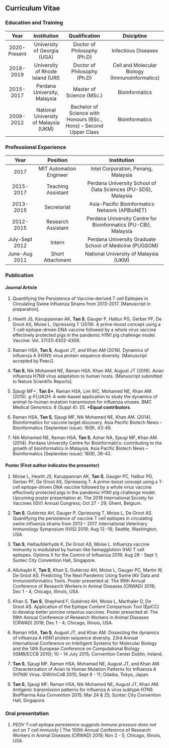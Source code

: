 ## Curriculum Vitae

### Education and Training

Year|Institution|Qualification|Dsicipline
:---:|:---:|:---:|:---:
2020-Present|University of Georgia (UGA)|Doctor of Philosophy (Ph.D)|Infectious Diseases
2018-2019|University of Rhode Island (URI)|Doctor of Philosophy (Ph.D)|Cell and Molecular Biology (Immunoinformatics)
2015-2017|Perdana University, Malaysia|Master of Science (MSc.)|Bioinformatics
2009-2012|National University of Malaysia (UKM)|Bachelor of Science with Honours (BSc., Hons) – Second Upper Class|Bioinformatics

### Professional Experience

Year|Position|Institution
:---:|:---:|:---:
2017|MIT Automation Engineer|Intel Corporation, Penang, Malaysia
2015-2017|Teaching Assistant|Perdana University School of Data Sciences (PU-SDS), Malaysia
2013-2015|Secretariat|Asia-Pacific Bioinformatics Network (APBioNET)
2012-2015|Research Assistant|Perdana University Centre for Bioinformatics (PU-CBi), Malaysia
July-Sept 2012|Intern|Perdana University Graduate School of Medicine (PUGSOM)
June-Aug 2011|Short Attachment|National University of Malaysia (UKM)

### Publication

#### Journal Article

1.	Quantifying the Persistence of Vaccine-derived T cell Epitopes in Circulating Swine Influenza Strains from 2013-2017. [Manuscript in preparation].

2.	Hewitt JS, Karuppannan AK, **Tan S**, Gauger P, Halbur PG, Gerber PF, De Groot AS, Moise L, Opriessnig T (2019). A prime-boost concept using a T-cell epitope-driven DNA vaccine followed by a whole virus vaccine effectively protected pigs in the pandemic H1N1 pig challenge model. Vaccine: Vol. 37(31):4302-4309.

3.	Raman HSA, **Tan S**, August JT, and Khan AM (2019). Dynamics of Influenza A (H5N1) virus protein sequence diversity. [Manuscript accepted by PeerJ].

4.	**Tan S**, Nik Mohamed NE, Raman HSA, Khan AM, August JT (2016). Avian influenza H7N9 virus adaptation to human hosts. [Manuscript submitted to Nature Scientific Reports].

5.	Sjaugi MF+, **Tan S+**, Raman HSA, Lim WC, Mohamed NE, Khan AM. (2015).  g-FLUA2H:  A web-based application to study the dynamics of animal-to-human mutation transmission for influenza viruses. BMC Medical Genomics: 8 (Suppl 4): S5. **+Equal contributors**.

6.	Raman HSA, **Tan S**, Sjaugi MF, Nik Mohamed NE, Khan AM. (2014). Bioinformatics for vaccine target discovery. Asia Pacific Biotech News – Bioinformatics (September issue): 18(9), 43-49.

7.	Nik Mohamed NE, Raman HSA, **Tan S**, Azhar NA, Sjaugi MF, Khan AM. (2014). Perdana University Centre for Bioinformatics: contributing to the growth of bioinformatics in Malaysia.  Asia Pacific Biotech News – Bioinformatics (September issue): 18(9), 38-42.

#### Poster (First author indicates the presenter)

1.	Moise L, Hewitt JS, Karuppannan AK, **Tan S**, Gauger PC, Halbur PG, Gerber PF, De Groot AS, Opriessnig T. A prime-boost concept using a T-cell epitope-driven DNA vaccine followed by a whole virus vaccine effectively protected pigs in the pandemic H1N1 pig challenge model. Upcoming poster presentation at: The 2019 International Society for Vaccines (ISV) Annual Congress; Oct 27 - 29; Ghent, Belgium.

2. **Tan S**, Gutiérrez AH, Gauger P, Opriessnig T, Moise L, De Groot AS. Quantifying the persistence of vaccine T cell epitopes in circulating swine influenza strains from 2013 – 2017. International Veterinary Immunology Symposium (IVIS) 2019; Aug 13 -16; Seattle, Washington, USA.

3. **Tan S**, Haltaufderhyde K, De Groot AS, Moise L. Influenza vaccine immunity is modulated by human-like hemagglutinin (HA) T cell epitopes. Options X for the Control of Influenza 2019; Aug 28 - Sept 1; Suntec City Convention Hall, Singapore.

4.	Alluhaybi K, **Tan S**, Khan S, Gutiérrez AH, Moise L, Gauger PC, Martin W, De Groot AS. Predicting The Next Pandemic Using Swine IAV Data and Immunoinformatics Tools. Poster presented at: The 99th Annual Conference of Research Workers in Animal Diseases (CRWAD) 2018; Dec 1 - 4; Chicago, Illinois, USA.

5.	Khan S, **Tan S**, Shepherd F, Gutiérrez AH, Moise L, Marthaler D, De Groot AS. Application of the Epitope Content Comparison Tool (EpiCC) to develop better porcine rotavirus vaccines. Poster presented at: The 99th Annual Conference of Research Workers in Animal Diseases (CRWAD) 2018; Dec 1 - 4; Chicago, Illinois, USA.

6.	Raman HSA, **Tan S**, August JT, and Khan AM. Dissecting the dynamics of influenza A H5N1 protein sequence diversity. 23rd Annual International Conference on Intelligent Systems for Molecular Biology and the 14th European Conference on Computational Biology (ISMB/ECCB 2015); 10 – 14 July 2015; Convention Center Dublin, Ireland.

7. **Tan S**, Sjaugi MF, Raman HSA, Mohamad NE, August JT, and Khan AM. Characterization of Avian to Human Mutation Patterns for Influenza A (H7N9) Virus. GIW/InCoB 2015; Sept 9 - 11; Odaiba, Tokyo, Japan.

8. **Tan S**, Sjaugi MF, Raman HSA, Nik Mohamed NE, August JT, Khan AM. Antigenic transmission patterns for influenza A virus subtype H7N9. BioPharma Asia Convention 2015; Mar 24 & 25; Suntec City Convention Hall, Singapore.

### Oral presentation

1. _PEDV T-cell epitope persistence suggests immune pressure does not act on T cell immunity_ | The 100th Annual Conference of Research Workers in Animal Diseases (CRWAD) 2019; Nov 2 - 5; Chicago, Illinois, USA.

